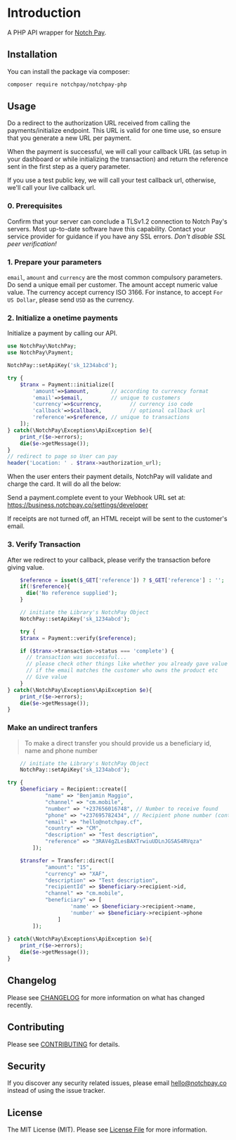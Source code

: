 # Introduction

A PHP API wrapper for [Notch Pay](https://notchpay.co/).

## Installation

You can install the package via composer:

```bash
composer require notchpay/notchpay-php
```

## Usage

Do a redirect to the authorization URL received from calling the payments/initialize endpoint. This URL is valid for one time use, so ensure that you generate a new URL per payment.

When the payment is successful, we will call your callback URL (as setup in your dashboard or while initializing the transaction) and return the reference sent in the first step as a query parameter.

If you use a test public key, we will call your test callback url, otherwise, we'll call your live callback url.

### 0. Prerequisites

Confirm that your server can conclude a TLSv1.2 connection to Notch Pay's servers. Most up-to-date software have this capability. Contact your service provider for guidance if you have any SSL errors.
_Don't disable SSL peer verification!_

### 1. Prepare your parameters

`email`, `amount` and `currency` are the most common compulsory parameters. Do send a unique email per customer.
The amount accept numeric value value.
The currency accept currency ISO 3166.
For instance, to accept `For US Dollar`, please send `USD` as the currency.


### 2. Initialize a onetime payments

Initialize a payment by calling our API.

```php
use NotchPay\NotchPay;
use NotchPay\Payment;

NotchPay::setApiKey('sk_1234abcd');

try {
    $tranx = Payment::initialize([
        'amount'=>$amount,       // according to currency format
        'email'=>$email,         // unique to customers
        'currency'=>$currency,         // currency iso code
        'callback'=>$callback,         // optional callback url
        'reference'=>$reference, // unique to transactions
    ]);
} catch(\NotchPay\Exceptions\ApiException $e){
    print_r($e->errors);
    die($e->getMessage());
}
// redirect to page so User can pay
header('Location: ' . $tranx->authorization_url);

```

When the user enters their payment details, NotchPay will validate and charge the card. It will do all the below:

Send a payment.complete event to your Webhook URL set at: https://business.notchpay.co/settings/developer

If receipts are not turned off, an HTML receipt will be sent to the customer's email.


### 3. Verify Transaction

After we redirect to your callback, please verify the transaction before giving value.

```php
    $reference = isset($_GET['reference']) ? $_GET['reference'] : '';
    if(!$reference){
      die('No reference supplied');
    }

    // initiate the Library's NotchPay Object
    NotchPay::setApiKey('sk_1234abcd');

    try {
    $tranx = Payment::verify($reference);

    if ($tranx->transaction->status === 'complete') {
      // transaction was successful...
      // please check other things like whether you already gave value for this ref
      // if the email matches the customer who owns the product etc
      // Give value
    }
} catch(\NotchPay\Exceptions\ApiException $e){
    print_r($e->errors);
    die($e->getMessage());
}

```

### Make an undirect tranfers

> To make a direct transfer you should provide us a beneficiary id, name and phone number

```php
    // initiate the Library's NotchPay Object
    NotchPay::setApiKey('sk_1234abcd');

try {
    $beneficiary = Recipient::create([
            "name" => "Benjamin Maggio",
            "channel" => "cm.mobile",
            "number" => "+237656016748", // Number to receive found
            "phone" => "+237695782434", // Recipient phone number (contact only)
            "email" => "hello@notchpay.cf",
            "country" => "CM",
            "description" => "Test description",
            "reference" => "3RAV4gZLesBAXTrwiuUDLnJGSAS4RVqza"
        ]);

    $transfer = Transfer::direct([
            "amount": "15",
            "currency" => "XAF",
            "description" => "Test description",
            "recipientId" => $beneficiary->recipient->id,
            "channel" => "cm.mobile",
            "beneficiary" => [
                    'name' => $beneficiary->recipient->name,
                    'number' => $beneficiary->recipient->phone
                ]
        ]);
        
} catch(\NotchPay\Exceptions\ApiException $e){
    print_r($e->errors);
    die($e->getMessage());
}

```

## Changelog

Please see [CHANGELOG](CHANGELOG.md) for more information on what has changed recently.

## Contributing

Please see [CONTRIBUTING](CONTRIBUTING.md) for details.

## Security

If you discover any security related issues, please email hello@notchpay.co instead of using the issue tracker.


## License

The MIT License (MIT). Please see [License File](LICENSE.md) for more information.
